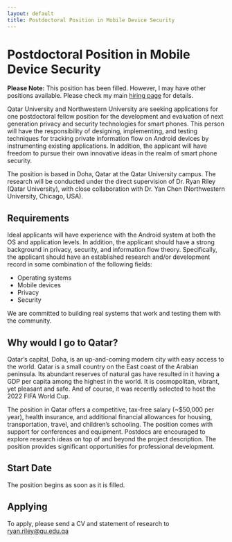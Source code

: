 ```yaml
---
layout: default
title: Postdoctoral Position in Mobile Device Security
---
```


# Postdoctoral Position in Mobile Device Security

**Please Note:** This position has been filled.  However, I may have other positions available.  Please check my main [hiring page](/hiring/) for details.

Qatar University and Northwestern University are seeking applications for one postdoctoral fellow position for the development and evaluation of next generation privacy and security technologies for smart phones.  This person will have the responsibility of designing, implementing, and testing techniques for tracking private information flow on Android devices by instrumenting existing applications.  In addition, the applicant will have freedom to pursue their own innovative ideas in the realm of smart phone security.

The position is based in Doha, Qatar at the Qatar University campus. The research will be conducted under the direct supervision of Dr. Ryan Riley (Qatar University), with close collaboration with Dr. Yan Chen (Northwestern University, Chicago, USA).

## Requirements

Ideal applicants will have experience with the Android system at both the OS and application levels.  In addition, the applicant should have a strong background in privacy, security, and information flow theory.  Specifically, the applicant should have an established research and/or development record in some combination of the following fields:

 * Operating systems
 * Mobile devices
 * Privacy
 * Security

We are committed to building real systems that work and testing them with the community.

## Why would I go to Qatar?

Qatar’s capital, Doha, is an up-and-coming modern city with easy access to the world. Qatar is a small country on the East coast of the Arabian peninsula. Its abundant reserves of natural gas have resulted in it having a GDP per capita among the highest in the world. It is cosmopolitan, vibrant, yet pleasant and safe. And of course, it was recently selected to host the 2022 FIFA World Cup.

The position in Qatar offers a competitive, tax-free salary (~$50,000 per year), health insurance, and additional financial allowances for housing, transportation, travel, and children’s schooling. The position comes with support for conferences and equipment. Postdocs are encouraged to explore research ideas on top of and beyond the project description. The position provides significant opportunities for professional development.

## Start Date

The position begins as soon as it is filled.

## Applying

To apply, please send a CV and statement of research to ryan.riley@qu.edu.qa
